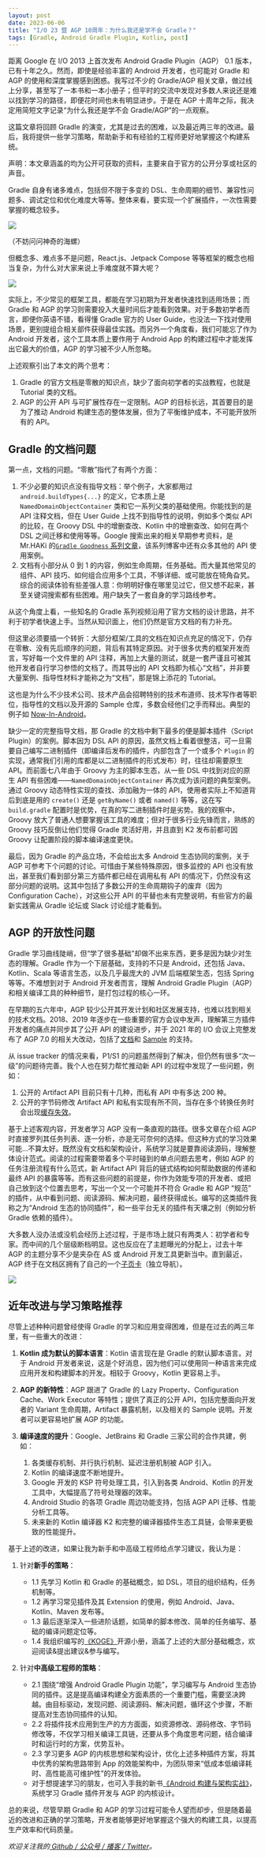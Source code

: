 ```yaml
---
layout: post
date: 2023-06-06
title: "I/O 23 暨 AGP 10周年：为什么我还是学不会 Gradle？"
tags: [Gradle, Android Gradle Plugin, Kotlin, post]
---
```


距离 Google 在 I/O 2013 上首次发布 Android Gradle Plugin（AGP） 0.1 版本，已有十年之久。然而，即使是经验丰富的 Android 开发者，也可能对 Gradle 和 AGP 的使用和深度掌握感到困惑。我写过不少的 Gradle/AGP 相关文章，做过线上分享，甚至写了一本书和一本小册子；但平时的交流中发现对多数人来说还是难以找到学习的路径，即便花时间也未有明显进步。于是在 AGP 十周年之际，我决定用简短文字记录“为什么我还是学不会 Gradle/AGP”的一点观察。

这篇文章将回顾 Gradle 的演变，尤其是过去的困难，以及最近两三年的改进。最后，我将提供一些学习策略，帮助新手和有经验的工程师更好地掌握这个构建系统。

声明：本文章涵盖的均为公开可获取的资料，主要来自于官方的公开分享或社区的声音。

Gradle 自身有诸多难点，包括但不限于多变的 DSL、生命周期的细节、兼容性问题多、调试定位和优化难度大等等。整体来看，要实现一个扩展插件，一次性需要掌握的概念较多。

![](https://2bab-images.lastmayday.com/202306031646569.png?imageslim)

（不妨问问神奇的海螺）

但概念多、难点多不是问题，React.js、Jetpack Compose 等等框架的概念也相当复杂，为什么对大家来说上手难度就不算大呢？

![](https://2bab-images.lastmayday.com/202306031712664.png?imageslim)

实际上，不少常见的框架工具，都能在学习初期为开发者快速找到适用场景；而 Gradle 和 AGP 的学习则需要投入大量时间后才能看到效果。对于多数初学者而言，即便你英语不错，看得懂 Gradle 官方的 User Guide，也没法一下找对使用场景，更别提组合相关部件获得最佳实践。而另外一个角度看，我们可能忘了作为 Android 开发者，这个工具本质上要作用于 Android App 的构建过程中才能发挥出它最大的价值，AGP 的学习被不少人所忽略。

上述观察引出了本文的两个思考：

1. Gradle 的官方文档是零散的知识点，缺少了面向初学者的实战教程，也就是 Tutorial 类的文档。
2. AGP 的公开 API 与可扩展性存在一定限制。AGP 的目标长远，其首要目的是为了推动 Android 构建生态的整体发展，但为了平衡维护成本，不可能开放所有的 API。


## Gradle 的文档问题

第一点，文档的问题。“零散”指代了有两个方面：

1. 不少必要的知识点没有指导文档：举个例子，大家都用过 `android.buildTypes{...}` 的定义，它本质上是 `NamedDomainObjectContainer` 类和它一系列父类的基础使用。你能找到的是 API 注释文档，但在 User Guide 上找不到指导性的说明，例如多个类似 API 的比较，在 Groovy DSL 中的增删查改、Kotlin 中的增删查改、如何在两个 DSL 之间迁移和使用等等。Google 搜索出来的相关早期参考资料，是 Mr.HAKi 的[`Gradle Goodness` 系列文章](https://blog.mrhaki.com/2016/02/gradle-goodness-create-objects-with-dsl.html)，该系列博客中还有众多其他的 API 使用案例。
2. 文档有小部分从 0 到 1 的内容，例如生命周期，任务基础。而大量其他常见的组件、API 技巧、如何组合应用多个工具，不够详细、或可能放在犄角旮旯。综合的阅读体验有些差强人意：你明明好像在哪里见过它，但又想不起来，甚至关键词搜索都有些困难。用户缺失了一套自身的学习路线参考。

从这个角度上看，一些知名的 Gradle 系列视频沿用了官方文档的设计思路，并不利于初学者快速上手。当然从知识面上，他们仍然是官方文档的有力补充。

但这里必须要插一个转折：大部分框架/工具的文档在知识点充足的情况下，仍存在零散、没有先后顺序的问题，背后有其特定原因。对于很多优秀的框架开发而言，写好每一个文件里的 API 注释，再加上大量的测试，就是一套严谨且可被其他开发者自行学习参悟的文档了。而其导出的 API 文档即为核心“文档”，并非要大量案例、指导性材料才能称之为“文档”，那是锦上添花的 Tutorial。

这也是为什么不少技术公司、技术产品会招聘特别的技术布道师、技术写作者等职位，指导性的文档以及开源的 Sample 仓库，多数会经他们之手而释出。典型的例子如 [Now-In-Android](https://github.com/android/nowinandroid)。

缺少一定的完整指导文档，那 Gradle 的文档中剩下最多的便是脚本插件（Script Plugin）的案例。脚本因为 DSL API 的原因，虽然文档上看着很整洁，可一旦需要自己编写二进制插件（即编译后发布的插件，内部包含了一个或多个 `Plugin` 的实现，通常我们引用的库都是以二进制插件的形式发布）时，往往却需要原生 API。而前面七八年由于 Groovy 为主的脚本生态，从一些 DSL 中找到对应的原生 API 有些困难——`NamedDomainObjectContainer` 再次成为该问题的典型案例。通过 Groovy 动态特性实现的查找、添加融为一体的 API，使用者实际上不知道背后到底是用的 `create()` 还是 `getByName()` 或者 `named()` 等等，这在写 `build.gradle` 配置时是优势，在真的写二进制插件时是劣势。我的观察中，Groovy 放大了普通人想要掌握该工具的难度；但对于很多行业先锋而言，熟练的 Groovy 技巧反倒让他们觉得 Gradle 灵活好用，并且直到 K2 发布前都可因 Groovy 让配置阶段的脚本编译速度更快。

最后，因为 Gradle 的产品立场，不会给出太多 Android 生态协同的案例，关于 AGP 可参考下个问题的讨论。可惜由于某些特殊原因，很多监控的 API 也没有放出，甚至我们看到部分第三方插件都已经在调用私有 API 的情况下，仍然没有这部分问题的说明。这其中包括了多数公开的生命周期钩子的废弃（因为 Configuration Cache），对这些公开 API 的平替也未有完整说明，有些官方的最新实践需从 Gradle 论坛或 Slack 讨论组才能看到。


## AGP 的开放性问题

Gradle 学习曲线陡峭，但“学了很多基础”却做不出来东西，更多是因为缺少对生态的理解。Gradle 作为一个下层基础，支持的不只是 Android，还包括 Java、Kotlin、Scala 等语言生态，以及几乎最庞大的 JVM 后端框架生态，包括 Spring 等等。不难想到对于 Android 开发者而言，理解 Android Gradle Plugin（AGP）和相关编译工具的种种细节，是打包过程的核心一环。

在早期的五六年中，AGP 较少公开其开发计划和社区发展支持，也难以找到相关的技术文档。2018、2019 年逐步在一些重要的官方会议中发声，理解第三方插件开发者的痛点并同步其了公开 API 的建设进步，并于 2021 年的 I/O 会议上完整发布了 AGP 7.0 的相关大改动，包括了[文档](https://developer.android.com/build/extend-agp)和 [Sample](https://github.com/android/gradle-recipes) 的支持。

从 issue tracker 的情况来看，P1/S1 的问题虽然得到了解决，但仍然有很多“次一级”的问题待完善。我个人也在努力帮忙推动新 API 的过程中发现了一些问题，例如：

1. 公开的 Artifact API 目前只有十几种，而私有 API 中有多达 200 种。
2. 公开的字节码修改 Artifact API 和私有实现有所不同，当存在多个转换任务时会出现[缓存失效](https://issuetracker.google.com/issues/276431893)。

基于上述客观内容，开发者学习 AGP 没有一条直观的路径。很多文章在介绍 AGP 时直接罗列其任务列表、逐一分析，亦是无可奈何的选择。但这种方式的学习效果可能...不算太好。既然没有文档和架构设计，系统学习就是要靠阅读源码，理解整体设计范式。阅读的过程需要带着多个平时碰到的单点问题去思考，例如 AGP 的任务注册流程有什么范式，新 Artifact API 背后的链式结构如何帮助数据的传递和最终 API 的暴露等等。而有这些问题的前提是，你作为效能专项的开发者、或把自己放到这个位置去思考，写出一个又一个可能并不符合 Gradle 和 AGP “规范” 的插件，从中看到问题、阅读源码、解决问题，最终获得成长。编写的这类插件我称之为“Android 生态的协同插件”，和一些平台无关的插件有天壤之别（例如分析 Gradle 依赖的插件）。

大多数人没办法或没机会经历上述过程，于是市场上就只有两类人：初学者和专家。而中间的几个层级断档明显。这也反应在了主题曝光的分配上，过去十年 AGP 的主题分享不少是夹杂在 AS 或 Android 开发工具更新当中。直到最近，AGP 终于在文档区拥有了自己的一个[子页卡](https://developer.android.com/build)（独立导航）。

![](https://2bab-images.lastmayday.com/202306032220148.png?imageslim)


## 近年改进与学习策略推荐

尽管上述种种问题曾经使得 Gradle 的学习和应用变得困难，但是在过去的两三年里，有一些重大的改进：

1. **Kotlin 成为默认的脚本语言**：Kotlin 语言现在是 Gradle 的默认脚本语言。对于 Android 开发者来说，这是个好消息，因为他们可以使用同一种语言来完成应用开发和构建脚本的开发。相较于 Groovy，Kotlin 更容易上手。

2. **AGP 的新特性**：AGP 跟进了 Gradle 的 Lazy Property、Configuration Cache、Work Executor 等特性；提供了真正的公开 API，包括完整面向开发者的 Variant 生命周期，Artifact 暴露机制，以及相关的 Sample 说明。开发者可以更容易地扩展 AGP 的功能。

3. **编译速度的提升**：Google、JetBrains 和 Gradle 三家公司的合作共建，例如：
    1. 各类缓存机制、并行执行机制、延迟注册机制被 AGP 引入。
    2. Kotlin 的编译速度不断地提升。
    3. Google 开发的 KSP 符号处理工具，引入到各类 Android、Kotlin 的开发工具中，大幅提高了符号处理器的效率。
    4. Android Studio 的各项 Gradle 周边功能支持，包括 AGP API 迁移、性能分析工具等。
    5. 未来新的 Kotlin 编译器 K2 和完整的编译器插件生态工具链，会带来更极致的性能提升。

基于上述的改进，如果让我为新手和中高级工程师给点学习建议，我认为是：

1. 针对**新手的策略**：
   - 1.1 先学习 Kotlin 和 Gradle 的基础概念，如 DSL，项目的组织结构，任务机制等。  
   - 1.2 再学习常见插件及其 Extension 的使用，例如 Android、Java、Kotlin、Maven 发布等。
   - 1.3 最后逐渐深入一些进阶话题，如简单的脚本修改、简单的任务编写、基础的编译问题定位等。
   - 1.4 我组织编写的[《KOGE》](https://koge.2bab.me/#/zh-cn/)开源小册，涵盖了上述的大部分基础概念，欢迎阅读&提出建议&参与编写。

2. 针对**中高级工程师的策略**：
   - 2.1 围绕“增强 Android Gradle Plugin 功能”，学习编写与 Android 生态协同的插件。这是提高编译构建全方面素质的一个重要门槛，需要坚决跨越。由目标驱动，发现问题、阅读源码、解决问题，循环这个步骤，不断提高对生态协同插件的认知。
   - 2.2 将插件技术应用到生产的方方面面，如资源修改、源码修改、字节码修改等，不仅学习相关编译工具链，还要从多个角度思考问题，结合编译时和运行时的方案，优势互补。   
   - 2.3 学习更多 AGP 的内核思想和架构设计，优化上述多种插件方案，将其中优秀的架构思路带到 App 的效能架构中，为团队带来“低成本低编译耗时、高性能高可维护性”的开发体验。
   - 对于想提速学习的朋友，也可入手我的新书[《Android 构建与架构实战》](https://2bab.me/zh/blog/2023-05-14-extend-android-build-zh-unevils/)，系统学习 Gradle 插件开发与 AGP 的内核设计。

总的来说，尽管早期 Gradle 和 AGP 的学习过程可能令人望而却步，但是随着最近的改进和正确的学习策略，开发者能够更好地掌握这个强大的构建工具，以提高生产效率和代码质量。


*欢迎关注我的[ Github / 公众号 / 播客 / Twitter](/zh)。*


